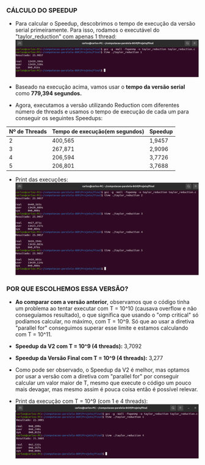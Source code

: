 ### CÁLCULO DO SPEEDUP

  - Para calcular o Speedup, descobrimos o tempo de execução da versão serial primeiramente. Para isso, rodamos o executável do "taylor_reduction" com apenas 1 thread:
  ![enter image description here](https://github.com/Karluss/computacao-paralela-BOP/blob/master/images/Captura%20de%20tela%20de%202022-05-29%2013-24-59.png?raw=true)
   - Baseado na execução acima, vamos usar o **tempo da versão serial** como **779,394 segundos.**

 - Agora, executamos a versão utilizando Reduction com diferentes número de threads e usamos o tempo de execução de cada um para conseguir os seguintes Speedups:

|Nº de Threads|Tempo de execução(em segundos)|Speedup|
|--|--|--|
| 2 |400,565 |1,9457 |
| 3 |267,871 |2,9096 |
| 4 |206,594 |3,7726 |
| 5 |206,801 |3,7688 |

 - Print das execuções: 
 ![enter image description here](https://github.com/Karluss/computacao-paralela-BOP/blob/master/images/Captura%20de%20tela%20de%202022-05-29%2013-10-52.png?raw=true)


### POR QUE ESCOLHEMOS ESSA VERSÃO?

- **Ao comparar com a versão anterior**, observamos que o código tinha um problema ao tentar executar com T = 10^10  (causava overflow e não conseguíamos resultado), o que significa que usando o "omp critical" só podíamos calcular, no máximo, com T = 10^9. Só que ao usar a diretiva "parallel for" conseguimos superar esse limite e estamos calculando com T = 10^11.
- **Speedup da V2 com T = 10^9 (4 threads):** 3,7092
- **Speedup da Versão Final com T = 10^9 (4 threads):** 3,277
- Como pode ser observado, o Speedup da V2 é melhor, mas optamos por usar a versão com a diretiva com "parallel for" por conseguir calcular um valor maior de T, mesmo que execute o código um pouco mais devagar, mas mesmo assim é pouca coisa então é possível relevar.

- Print da execução com T = 10^9 (com 1 e 4 threads):
![enter image description here](https://github.com/Karluss/computacao-paralela-BOP/blob/master/images/Captura%20de%20tela%20de%202022-05-29%2018-35-08.png?raw=true)

